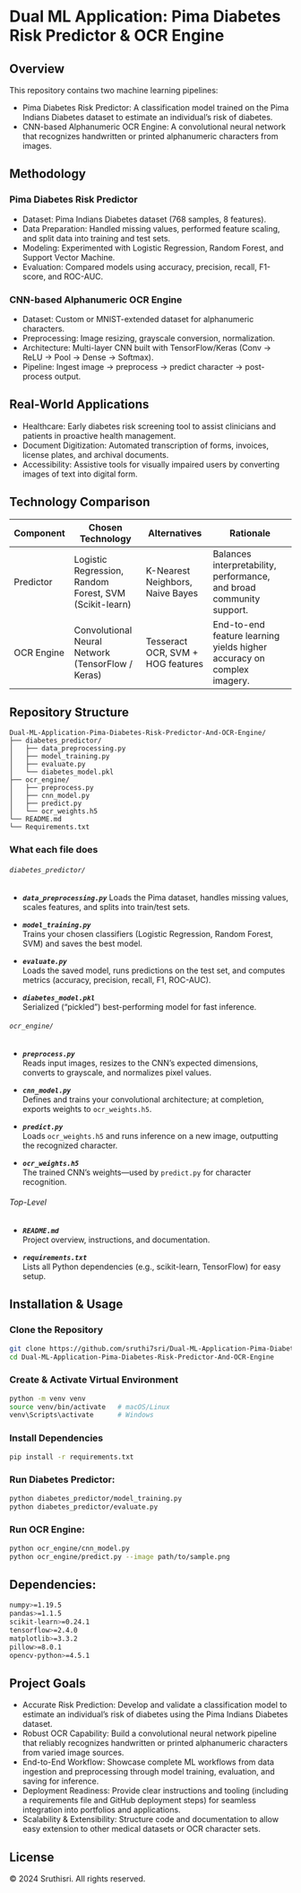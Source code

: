 # Dual ML Application: Pima Diabetes Risk Predictor & OCR Engine

## Overview

This repository contains two machine learning pipelines:
- Pima Diabetes Risk Predictor: A classification model trained on the Pima Indians Diabetes dataset to estimate an individual’s risk of diabetes.
- CNN-based Alphanumeric OCR Engine: A convolutional neural network that recognizes handwritten or printed alphanumeric characters from images.

## Methodology

### Pima Diabetes Risk Predictor
- Dataset: Pima Indians Diabetes dataset (768 samples, 8 features).
- Data Preparation: Handled missing values, performed feature scaling, and split data into training and test sets.
- Modeling: Experimented with Logistic Regression, Random Forest, and Support Vector Machine.
- Evaluation: Compared models using accuracy, precision, recall, F1-score, and ROC-AUC.

### CNN-based Alphanumeric OCR Engine
- Dataset: Custom or MNIST-extended dataset for alphanumeric characters.
- Preprocessing: Image resizing, grayscale conversion, normalization.
- Architecture: Multi-layer CNN built with TensorFlow/Keras (Conv → ReLU → Pool → Dense → Softmax).
- Pipeline: Ingest image → preprocess → predict character → post-process output.


## Real-World Applications
- Healthcare: Early diabetes risk screening tool to assist clinicians and patients in proactive health management.
- Document Digitization: Automated transcription of forms, invoices, license plates, and archival documents.
- Accessibility: Assistive tools for visually impaired users by converting images of text into digital form.

## Technology Comparison

| Component  | Chosen Technology                          | Alternatives                        | Rationale                                                             |
|------------|--------------------------------------------|-------------------------------------|-----------------------------------------------------------------------|
| Predictor  | Logistic Regression, Random Forest, SVM<br/>(Scikit-learn) | K-Nearest Neighbors, Naive Bayes      | Balances interpretability, performance, and broad community support.  |
| OCR Engine | Convolutional Neural Network<br/>(TensorFlow / Keras)    | Tesseract OCR, SVM + HOG features    | End-to-end feature learning yields higher accuracy on complex imagery.|


## Repository Structure
```
Dual-ML-Application-Pima-Diabetes-Risk-Predictor-And-OCR-Engine/
├── diabetes_predictor/
│   ├── data_preprocessing.py
│   ├── model_training.py
│   ├── evaluate.py
│   └── diabetes_model.pkl
├── ocr_engine/
│   ├── preprocess.py
│   ├── cnn_model.py
│   ├── predict.py
│   └── ocr_weights.h5
└── README.md
└── Requirements.txt
```

### What each file does

###### `diabetes_predictor/`

- ***`data_preprocessing.py`***
  Loads the Pima dataset, handles missing values, scales features, and splits into train/test sets.

- ***`model_training.py`***  
  Trains your chosen classifiers (Logistic Regression, Random Forest, SVM) and saves the best model.

- ***`evaluate.py`***  
  Loads the saved model, runs predictions on the test set, and computes metrics (accuracy, precision, recall, F1, ROC-AUC).

- ***`diabetes_model.pkl`***  
  Serialized (“pickled”) best-performing model for fast inference.

###### `ocr_engine/`

- ***`preprocess.py`***  
  Reads input images, resizes to the CNN’s expected dimensions, converts to grayscale, and normalizes pixel values.

- ***`cnn_model.py`***  
  Defines and trains your convolutional architecture; at completion, exports weights to `ocr_weights.h5`.

- ***`predict.py`***  
  Loads `ocr_weights.h5` and runs inference on a new image, outputting the recognized character.

- ***`ocr_weights.h5`***  
  The trained CNN’s weights—used by `predict.py` for character recognition.

###### Top-Level

- ***`README.md`***  
  Project overview, instructions, and documentation.

- ***`requirements.txt`***  
  Lists all Python dependencies (e.g., scikit-learn, TensorFlow) for easy setup.

## Installation & Usage
### Clone the Repository

```bash
git clone https://github.com/sruthi7sri/Dual-ML-Application-Pima-Diabetes-Risk-Predictor-And-OCR-Engine.git
cd Dual-ML-Application-Pima-Diabetes-Risk-Predictor-And-OCR-Engine
```
### Create & Activate Virtual Environment
```bash
python -m venv venv
source venv/bin/activate   # macOS/Linux
venv\Scripts\activate      # Windows
```

### Install Dependencies
```bash
pip install -r requirements.txt
```

### Run Diabetes Predictor:
```bash
python diabetes_predictor/model_training.py
python diabetes_predictor/evaluate.py 
```
### Run OCR Engine:
```bash
python ocr_engine/cnn_model.py
python ocr_engine/predict.py --image path/to/sample.png    
```
## Dependencies:
```bash
numpy>=1.19.5
pandas>=1.1.5
scikit-learn>=0.24.1
tensorflow>=2.4.0
matplotlib>=3.3.2
pillow>=8.0.1
opencv-python>=4.5.1
```
## Project Goals
- Accurate Risk Prediction: Develop and validate a classification model to estimate an individual’s risk of diabetes using the Pima Indians Diabetes dataset.
- Robust OCR Capability: Build a convolutional neural network pipeline that reliably recognizes handwritten or printed alphanumeric characters from varied image sources.
- End-to-End Workflow: Showcase complete ML workflows from data ingestion and preprocessing through model training, evaluation, and saving for inference.
- Deployment Readiness: Provide clear instructions and tooling (including a requirements file and GitHub deployment steps) for seamless integration into portfolios and applications.
- Scalability & Extensibility: Structure code and documentation to allow easy extension to other medical datasets or OCR character sets.

## License
© 2024 Sruthisri. All rights reserved.